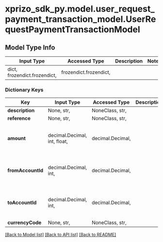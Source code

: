 # xprizo_sdk_py.model.user_request_payment_transaction_model.UserRequestPaymentTransactionModel

## Model Type Info
Input Type | Accessed Type | Description | Notes
------------ | ------------- | ------------- | -------------
dict, frozendict.frozendict,  | frozendict.frozendict,  |  | 

### Dictionary Keys
Key | Input Type | Accessed Type | Description | Notes
------------ | ------------- | ------------- | ------------- | -------------
**description** | None, str,  | NoneClass, str,  |  | [optional] 
**reference** | None, str,  | NoneClass, str,  |  | [optional] 
**amount** | decimal.Decimal, int, float,  | decimal.Decimal,  |  | [optional] value must be a 64 bit float
**fromAccountId** | decimal.Decimal, int,  | decimal.Decimal,  |  | [optional] value must be a 64 bit integer
**toAccountId** | decimal.Decimal, int,  | decimal.Decimal,  |  | [optional] value must be a 64 bit integer
**currencyCode** | None, str,  | NoneClass, str,  |  | [optional] 

[[Back to Model list]](../../README.md#documentation-for-models) [[Back to API list]](../../README.md#documentation-for-api-endpoints) [[Back to README]](../../README.md)

